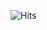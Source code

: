 ![Hits](https://hitcounter.pythonanywhere.com/count/tag.svg?url=git%40github.com%3AKoushikon%2FTest_Ground.git)
